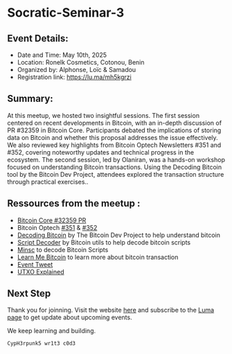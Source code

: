 # Socratic-Seminar-3

## Event Details:

- Date and Time: May 10th, 2025
- Location: Ronelk Cosmetics, Cotonou, Benin
- Organized by: Alphonse, Loïc & Samadou
- Registration link: https://lu.ma/mh5kgrzi

## Summary:

At this meetup, we hosted two insightful sessions.
The first session centered on recent developments in Bitcoin, with an in-depth discussion of PR #32359 in Bitcoin Core. Participants debated the implications of storing data on Bitcoin and whether this proposal addresses the issue effectively. We also reviewed key highlights from Bitcoin Optech Newsletters #351 and #352, covering noteworthy updates and technical progress in the ecosystem.
The second session, led by Olaniran, was a hands-on workshop focused on understanding Bitcoin transactions. Using the Decoding Bitcoin tool by the Bitcoin Dev Project, attendees explored the transaction structure through practical exercises..

## Ressources from the meetup :

- [Bitcoin Core #32359 PR](https://github.com/bitcoin/bitcoin/pull/32359)
- Bitcoin Optech [#351](https://bitcoinops.org/en/newsletters/2025/04/25/) & [#352](https://bitcoinops.org/en/newsletters/2025/05/02/)
- [Decoding Bitcoin](https://bitcoindevs.xyz/decoding/overview) by The Bitcoin Dev Project to help understand bitcoin
- [Script Decoder](https://bitcoinutils.dev/script/decoder) by Bitcoin utils to help decode bitcoin scripts
- [Minsc](https://min.sc/v0.3/) to decode Bitcoin Scripts
- [Learn Me Bitcoin](https://learnmeabitcoin.com/technical/transaction/) to learn more about bitcoin transaction
- [Event Tweet](https://x.com/bitdevscotonou/status/1921241248578367674?s=46&t=tJKGsJ2IJS3iQecofqHkDw)
- [UTXO Explained](https://youtu.be/Thsfzxkmy50?si=gmtZfep4fiQNFWm6)

## Next Step

Thank you for joinning. Visit the website [here](https://bitdevscotonou) and subscribe to the [Luma page](https://lu.ma/bitdevscotonou) to get update about upcoming events.

We keep learning and building.

<code>CypH3rpunk5 wr1t3 c0d3</code>
